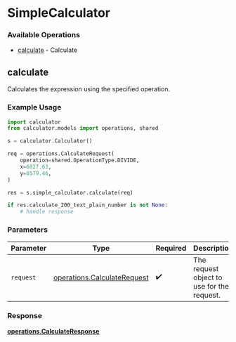 # SimpleCalculator

### Available Operations

* [calculate](#calculate) - Calculate

## calculate

Calculates the expression using the specified operation.

### Example Usage

```python
import calculator
from calculator.models import operations, shared

s = calculator.Calculator()

req = operations.CalculateRequest(
    operation=shared.OperationType.DIVIDE,
    x=6027.63,
    y=8579.46,
)

res = s.simple_calculator.calculate(req)

if res.calculate_200_text_plain_number is not None:
    # handle response
```

### Parameters

| Parameter                                                                  | Type                                                                       | Required                                                                   | Description                                                                |
| -------------------------------------------------------------------------- | -------------------------------------------------------------------------- | -------------------------------------------------------------------------- | -------------------------------------------------------------------------- |
| `request`                                                                  | [operations.CalculateRequest](../../models/operations/calculaterequest.md) | :heavy_check_mark:                                                         | The request object to use for the request.                                 |


### Response

**[operations.CalculateResponse](../../models/operations/calculateresponse.md)**

